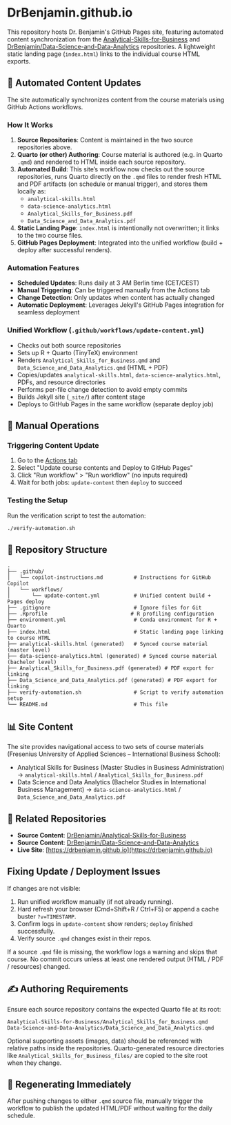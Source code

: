 # DrBenjamin.github.io

This repository hosts Dr. Benjamin's GitHub Pages site, featuring automated content synchronization from the [Analytical-Skills-for-Business](https://github.com/DrBenjamin/Analytical-Skills-for-Business) and [DrBenjamin/Data-Science-and-Data-Analytics](https://github.com/DrBenjamin/Data-Science-and-Data-Analytics) repositories. A lightweight static landing page (`index.html`) links to the individual course HTML exports.

## 🤖 Automated Content Updates

The site automatically synchronizes content from the course materials using GitHub Actions workflows.

### How It Works

1. **Source Repositories**: Content is maintained in the two source repositories above.
2. **Quarto (or other) Authoring**: Course material is authored (e.g. in Quarto `.qmd`) and rendered to HTML inside each source repository.
3. **Automated Build**: This site’s workflow now checks out the source repositories, runs Quarto directly on the `.qmd` files to render fresh HTML and PDF artifacts (on schedule or manual trigger), and stores them locally as:
   - `analytical-skills.html`
   - `data-science-analytics.html`
   - `Analytical_Skills_for_Business.pdf`
   - `Data_Science_and_Data_Analytics.pdf`
4. **Static Landing Page**: `index.html` is intentionally not overwritten; it links to the two course files.
5. **GitHub Pages Deployment**: Integrated into the unified workflow (build + deploy after successful renders).

### Automation Features

- **Scheduled Updates**: Runs daily at 3 AM Berlin time (CET/CEST)
- **Manual Triggering**: Can be triggered manually from the Actions tab
- **Change Detection**: Only updates when content has actually changed
- **Automatic Deployment**: Leverages Jekyll's GitHub Pages integration for seamless deployment

### Unified Workflow (`.github/workflows/update-content.yml`)

- Checks out both source repositories
- Sets up R + Quarto (TinyTeX) environment
- Renders `Analytical_Skills_for_Business.qmd` and `Data_Science_and_Data_Analytics.qmd` (HTML + PDF)
- Copies/updates `analytical-skills.html`, `data-science-analytics.html`, PDFs, and resource directories
- Performs per-file change detection to avoid empty commits
- Builds Jekyll site (`_site/`) after content stage
- Deploys to GitHub Pages in the same workflow (separate deploy job)

## 🔧 Manual Operations

### Triggering Content Update

1. Go to the [Actions tab](https://github.com/DrBenjamin/DrBenjamin.github.io/actions)
2. Select "Update course contents and Deploy to GitHub Pages"
3. Click "Run workflow" > "Run workflow" (no inputs required)
4. Wait for both jobs: `update-content` then `deploy` to succeed

### Testing the Setup

Run the verification script to test the automation:

```bash
./verify-automation.sh
```

## 📁 Repository Structure

```text
.
├── .github/
│   └── copilot-instructions.md          # Instructions for GitHub Copilot
│   └── workflows/
│       └── update-content.yml           # Unified content build + Pages deploy
├── .gitignore                           # Ignore files for Git
├── .Rprofile                           # R profiling configuration
├── environment.yml                      # Conda environment for R + Quarto
├── index.html                           # Static landing page linking to course HTML
├── analytical-skills.html (generated)   # Synced course material (master level)
├── data-science-analytics.html (generated) # Synced course material (bachelor level)
├── Analytical_Skills_for_Business.pdf (generated) # PDF export for linking
├── Data_Science_and_Data_Analytics.pdf (generated) # PDF export for linking
├── verify-automation.sh                 # Script to verify automation setup
└── README.md                            # This file
```

## 📊 Site Content

The site provides navigational access to two sets of course materials (Fresenius University of Applied Sciences – International Business School):

- Analytical Skills for Business (Master Studies in Business Administration) → `analytical-skills.html` / `Analytical_Skills_for_Business.pdf`
- Data Science and Data Analytics (Bachelor Studies in International Business Management) → `data-science-analytics.html` / `Data_Science_and_Data_Analytics.pdf`

## 🔗 Related Repositories

- **Source Content**: [DrBenjamin/Analytical-Skills-for-Business](https://github.com/DrBenjamin/Analytical-Skills-for-Business)
- **Source Content**: [DrBenjamin/Data-Science-and-Data-Analytics](https://github.com/DrBenjamin/Data-Science-and-Data-Analytics)
- **Live Site**: [https://drbenjamin.github.io](https://drbenjamin.github.io)

## Fixing Update / Deployment Issues

If changes are not visible:

1. Run unified workflow manually (if not already running).
2. Hard refresh your browser (Cmd+Shift+R / Ctrl+F5) or append a cache buster `?v=TIMESTAMP`.
3. Confirm logs in `update-content` show renders; `deploy` finished successfully.
4. Verify source `.qmd` changes exist in their repos.

If a source `.qmd` file is missing, the workflow logs a warning and skips that course. No commit occurs unless at least one rendered output (HTML / PDF / resources) changed.

## ✍️ Authoring Requirements

Ensure each source repository contains the expected Quarto file at its root:

```text
Analytical-Skills-for-Business/Analytical_Skills_for_Business.qmd
Data-Science-and-Data-Analytics/Data_Science_and_Data_Analytics.qmd
```

Optional supporting assets (images, data) should be referenced with relative paths inside the repositories. Quarto-generated resource directories like `Analytical_Skills_for_Business_files/` are copied to the site root when they change.

## 🔄 Regenerating Immediately

After pushing changes to either `.qmd` source file, manually trigger the workflow to publish the updated HTML/PDF without waiting for the daily schedule.
